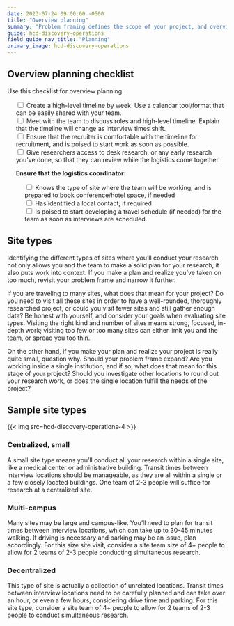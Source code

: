 ```yaml
---
date: 2023-07-24 09:00:00 -0500
title: "Overview planning"
summary: "Problem framing defines the scope of your project, and overview planning is where you make a realistic plan to reach your goal. "
guide: hcd-discovery-operations
field_guide_nav_title: "Planning"
primary_image: hcd-discovery-operations
---
```


## Overview planning checklist

Use this checklist for overview planning.

<div style="margin-left: 20px">
  <input id="timeline" type="checkbox">
  <label for="timeline">
  Create a high-level timeline by week. Use a calendar tool/format that can be easily shared with your team.
  </label><br>
  <input id="roles" type="checkbox">
  <label for="roles">
  Meet with the team to discuss roles and high-level timeline. Explain that the timeline will change as interview times shift.
  </label><br>
  <input id="recruit" type="checkbox">
  <label for="recruit">
  Ensure that the recruiter is comfortable with the timeline for recruitment, and is poised to start work as soon as possible.
  </label><br>
  <input id="research" type="checkbox">
  <label for="research">
  Give researchers access to desk research, or any early research you’ve done, so that they can review while the logistics come together.
  </label><br>

**Ensure that the logistics coordinator:**
  <div style="margin-left: 20px">
    <input id="site" type="checkbox">
    <label for="site">
    Knows the type of site where the team will be working, and is prepared to book conference/hotel space, if needed
    </label><br>
    <input id="contact" type="checkbox">
    <label for="contact">
    Has identified a local contact, if required
    </label><br>
    <input  id="travel" type="checkbox">
    <label for="travel">
    Is poised to start developing a travel schedule (if needed) for the team as soon as interviews are scheduled.
    </label><br>
  </div>
</div>

## Site types

Identifying the different types of sites where you’ll conduct your research not only allows you and the team to make a solid plan for your research, it also puts work into context. If you make a plan and realize you’ve taken on too much, revisit your problem frame and narrow it further.

If you are traveling to many sites, what does that mean for your project? Do you need to visit all these sites in order to have a well-rounded, thoroughly researched project, or could you visit fewer sites and still gather enough data? Be honest with yourself, and consider your goals when evaluating site types. Visiting the right kind and number of sites means strong, focused, in-depth work; visiting too few or too many sites can either limit you and the team, or spread you too thin.

On the other hand, if you make your plan and realize your project is really quite small, question why. Should your problem frame expand? Are you working inside a single institution, and if so, what does that mean for this stage of your project? Should you investigate other locations to round out your research work, or does the single location fulfill the needs of the project?


## Sample site types

{{< img src=hcd-discovery-operations-4 >}}


### Centralized, small

A small site type means you’ll conduct all your research within a single site, like a medical center or administrative building. Transit times between interview locations should be manageable, as they are all within a single or a few closely located buildings. One team of 2-3 people will suffice for research at a centralized site.


### Multi-campus

Many sites may be large and campus-like. You’ll need to plan for transit times between interview locations, which can take up to 30-45 minutes walking. If driving is necessary and parking may be an issue, plan accordingly. For this size site visit, consider a site team size of 4+ people to allow for 2 teams of 2-3 people conducting simultaneous research.


### Decentralized

This type of site is actually a collection of unrelated locations. Transit times between interview locations need to be carefully planned and can take over an hour, or even a few hours, considering drive time and parking. For this site type, consider a site team of 4+ people to allow for 2 teams of 2-3 people to conduct simultaneous research.

